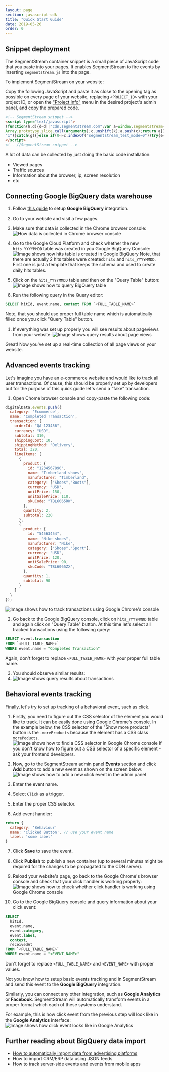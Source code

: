 ```yaml
---
layout: page
section: javascript-sdk
title: "Quick Start Guide"
date: 2019-05-26
order: 0
---
```


## Snippet deployment

The SegmentStream container snippet is a small piece of JavaScript code that you paste into your pages. It enables SegmentStream to fire events by inserting `segmentstream.js` into the page.

To implement SegmentStream on your website:

Copy the following JavaScript and paste it as close to the opening <head> tag as possible on every page of your website, replacing `<PROJECT_ID>` with your project ID, or open the ["Project Info"](/for-analyst/project-info) menu in the desired project's admin panel, and copy the prepared code.

```html
<!-- SegmentStream snippet -->
<script type="text/javascript">
(function(h,d){d=d||"cdn.segmentstream.com";var a=window.segmentstream=window.segmentstream||[];window.ddListener=window.ddListener||[];var b=window.digitalData=window.digitalData||{};b.events=b.events||[];b.changes=b.changes||[];if(!a.initialize)if(a.invoked)window.console&&console.error&&console.error("SegmentStream snippet included twice.");else{a.invoked=!0;a.methods="initialize addIntegration persist unpersist on once off getConsent setConsent".split(" ");a.factory=function(k){return function(){var c=
Array.prototype.slice.call(arguments);c.unshift(k);a.push(c);return a}};for(b=0;b<a.methods.length;b++){var f=a.methods[b];a[f]=a.factory(f)}a.load=function(a){var c=document.createElement("script");c.type="text/javascript";c.charset="utf-8";c.async=!0;c.src=a;a=document.getElementsByTagName("script")[0];a.parentNode.insertBefore(c,a)};a.loadProject=function(b){var c=window.location.search;if(0<=c.indexOf("segmentstream_test_mode=1"))try{var e=!0;window.localStorage.setItem("_segmentstream_test_mode",
"1")}catch(g){}else if(0<=c.indexOf("segmentstream_test_mode=0"))try{e=!1,window.localStorage.removeItem("_segmentstream_test_mode")}catch(g){}else try{e="1"===window.localStorage.getItem("_segmentstream_test_mode")}catch(g){}e?a.load(window.SEGMENTSTREAM_TESTMODE_INIT_URL||"https://api.segmentstream.com/v1/project/"+b+".js"):a.load(window.SEGMENTSTREAM_INIT_URL||"https://"+d+"/project/"+b+".js")};a.CDN_DOMAIN=d;a.SNIPPET_VERSION="2.0.0";a.loadProject(h)}})("<PROJECT_ID>");
</script>
<!-- //SegmentStream snippet -->
```

A lot of data can be collected by just doing the basic code installation:

* Viewed pages
* Traffic sources
* Information about the browser, ip, screen resolution
* etc

## Connecting Google BigQuery data warehouse

1. Follow [this guide](/integrations/google-bigquery) to setup **Google BigQuery** integration.

2. Go to your website and visit a few pages.

3. Make sure that data is collected in the Chrome browser console:
![How data is collected in Chrome browser console](/img/for-analyst/quickstart/bigquery-collect-console.png)

4. Go to the Google Cloud Platform and check whether the new `hits_YYYYMMDD` table was created in you Google BigQuery Console:
![Image shows how hits table is created in Google BigQuery](/img/for-analyst/quickstart/bigquery_hits_table.png)
Note, that there are actually 2 hits tables were created: `hits` and `hits_YYYYMMDD`. First one is just a template that keeps the schema and used to create daily hits tables.

5. Click on the `hits_YYYYMMDD` table and then on the "Query Table" button:
![Image shows how to query BigQuery table](/img/for-analyst/quickstart/bigquery_query_table.png)

6. Run the following query in the Query editor:
```sql
SELECT hitId, event.name, context FROM `<FULL_TABLE_NAME>`
```
Note, that you should use proper full table name which is automatically filled once you click "Query Table" button.

1. If everything was set up properly you will see results about pageviews from your website:
![Image shows query results about page views](/img/for-analyst/quickstart/bigquery_results_1.png)

Great! Now you've set up a real-time collection of all page views on your website.

## Advanced events tracking

Let's imagine you have an e-commerce website and would like to track all user transactions. Of cause, this should be properly set up by developers but for the purpose of this quick guide let's send a "fake" transaction.

1. Open Chome browser console and copy-paste the following code:
```js
digitalData.events.push({
  category: 'Ecommerce',
  name: 'Completed Transaction',
  transaction: {
    orderId: "QA-123456",
    currency: "USD",
    subtotal: 310,
    shippingCost: 10,
    shippingMethod: "Delivery",
    total: 320,
    lineItems: [
      {
        product: {
          id: "1234567890",
          name: "Timberland shoes",
          manufacturer: "Timberland",
          category: ["Shoes","Boots"],
          currency: "USD",
          unitPrice: 150,
          unitSalePrice: 110,
          skuCode: "TBL6065RW",
        },
        quantity: 2,
        subtotal: 220
      },
      {
        product: {
          id: "54563454",
          name: "Nike shoes",
          manufacturer: "Nike",
          category: ["Shoes","Sport"],
          currency: "USD",
          unitPrice: 120,
          unitSalePrice: 90,
          skuCode: "TBL6065ZX",
        },
        quantity: 1,
        subtotal: 90
      }
    ]
  }
});
```
![Image shows how to track transactions using Google Chrome's console](/img/for-analyst/quickstart/transaction-track.png)

2. Go back to the Google BigQuery console, click on `hits_YYYYMMDD` table and again click on "Query Table" button. At this time let's select all tracked transactions using the following query:
```sql
SELECT event.transaction
FROM `<FULL_TABLE_NAME>`
WHERE event.name = "Completed Transaction"
```
Again, don't forget to replace `<FULL_TABLE_NAME>` with your proper full table name.

3. You should observe similar results:
4. ![Image shows query results about transactions](/img/for-analyst/quickstart/bigquery_results_2_transactions.png)

## Behavioral events tracking

Finally, let's try to set up tracking of a behavioral event, such as click.

1. Firstly, you need to figure out the CSS selector of the element you would like to track. It can be easily done using Google Chrome's console. In the example below, the CSS selector of the "Show more products" button is the `.moreProducts` because the element has a CSS class `morePoducts`.
![Image shows how to find a CSS selector in Google Chrome console](/img/for-analyst/quickstart/click_css_selector_chrome_console.png)
If you don't know how to figure out a CSS selector of a specific element - ask your frontend developers.

2. Now, go to the SegmentStream admin panel **Events** section and click **Add** button to add a new event as shown on the screen below:
![Image shows how to add a new click event in the admin panel](/img/for-analyst/quickstart/admin_panel_click_event_setup.png)

3. Enter the event name.

4. Select `Click` as a trigger.

5. Enter the proper CSS selector.

6. Add event handler:
```js
return {
  category: 'Behaviour'
  name: 'Clicked Button', // use your event name
  label: 'some label'
}
```

7. Click **Save** to save the event.

8. Click **Publish** to publish a new container (up to several minutes might be required for the changes to be propagated to the CDN server).

9. Reload your website's page, go back to the Google Chrome's browser console and check that your click handler is working properly:
![Image shows how to check whether click handler is working using Google Chrome console](/img/for-analyst/quickstart/click_event_debug.png)

10.  Go to the Google BigQuery console and query information about your click event:
```sql
SELECT
  hitId,
  event.name,
  event.category,
  event.label,
  context,
  receivedAt
FROM `<FULL_TABLE_NAME>`
WHERE event.name = "<EVENT_NAME>"
```
Don't forget to replace `<FULL_TABLE_NAME>` and `<EVENT_NAME>` with proper values.

Not you know how to setup basic events tracking and in SegmentStream and send this event to the **Google BigQuery** integration.

Similarly, you can connect any other integration, such as **Google Analytics** or **Facebook**. SegmentStream will automatically transform events in a proper format which each of these systems understand.

For example, this is how click event from the previous step will look like in the **Google Analytics** interface:
![Image shows how click event looks like in Google Analytics](/img/for-analyst/quickstart/click_event_ga.png)

## Further reading about BigQuery data import

* [How to automatically import data from advertising platforms](https://docs.segmentstream.com/datasources/index)
* How to import CRM/ERP data using JSON feeds
* How to track server-side events and events from mobile apps
